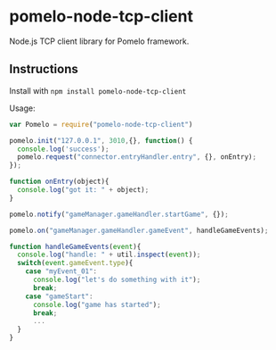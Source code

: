 # pomelo-node-tcp-client

Node.js TCP client library for Pomelo framework.

## Instructions

Install with ```npm install pomelo-node-tcp-client```

Usage:

```javascript
var Pomelo = require("pomelo-node-tcp-client")

pomelo.init("127.0.0.1", 3010,{}, function() {
  console.log('success');
  pomelo.request("connector.entryHandler.entry", {}, onEntry);
});

function onEntry(object){
  console.log("got it: " + object);
}

pomelo.notify("gameManager.gameHandler.startGame", {});

pomelo.on("gameManager.gameHandler.gameEvent", handleGameEvents);

function handleGameEvents(event){
  console.log("handle: " + util.inspect(event));
  switch(event.gameEvent.type){
    case "myEvent_01":
      console.log("let's do something with it");
      break;
    case "gameStart":
      console.log("game has started");
      break;
      ...
  }
}
```

